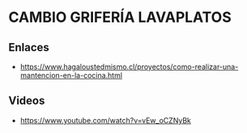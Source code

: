 CAMBIO GRIFERÍA LAVAPLATOS
===========================

Enlaces
-------

- https://www.hagaloustedmismo.cl/proyectos/como-realizar-una-mantencion-en-la-cocina.html

Videos
-------

- https://www.youtube.com/watch?v=vEw_oCZNyBk 
